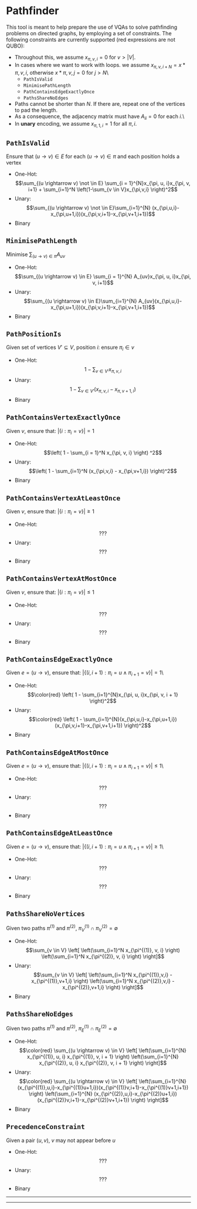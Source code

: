 # Pathfinder

This tool is meant to help prepare the use of VQAs to solve pathfinding problems on directed graphs, by employing a set of constraints. The following constraints are currently supported (red expressions are not QUBO):

- Throughout this, we assume $x_{\pi, v, i} = 0$ for $v > |V|$.
- In cases where we want to work with loops. we assume $x_{\pi,v,i + N} = x*{\pi,v,i}$, otherwise $x*{\pi,v,j} = 0$ for $j > N$\
  - `PathIsValid`
  - `MinimisePathLength`
  - `PathContainsEdgeExactlyOnce`
  - `PathsShareNoEdges`
- Paths cannot be shorter than $N$. If there are, repeat one of the vertices to pad the length.
- As a consequence, the adjacency matrix must have $A_{ii} = 0$ for each $i$.\
- In **unary** encoding, we assume $x_{\pi, 1, i} = 1$ for all $\pi, i$.

## `PathIsValid`

Ensure that $(u \rightarrow v) \in E$ for each $(u \rightarrow v) \in \pi$ and each position holds a vertex

- One-Hot: $$\sum_{(u \rightarrow v) \not \in E} \sum_{i = 1}^{N}x_{\pi, u, i}x_{\pi, v, i+1} + \sum_{i=1}^N \left(1-\sum_{v \in V}x_{\pi,v,i} \right)^2$$
- Unary: $$\sum_{(u \rightarrow v) \not \in E}\sum_{i=1}^{N} (x_{\pi,u,i}-x_{\pi,u+1,i})(x_{\pi,v,i+1}-x_{\pi,v+1,i+1})$$
- Binary

## `MinimisePathLength`

Minimise $\sum_{(u \rightarrow v) \in \pi} A_{uv}$

- One-Hot: $$\sum_{(u \rightarrow v) \in E} \sum_{i = 1}^{N} A_{uv}x_{\pi, u, i}x_{\pi, v, i+1}$$
- Unary: $$\sum_{(u \rightarrow v) \in E}\sum_{i=1}^{N} A_{uv}(x_{\pi,u,i}-x_{\pi,u+1,i})(x_{\pi,v,i+1}-x_{\pi,v+1,i+1})$$
- Binary

## `PathPositionIs`

Given set of vertices $V' \subseteq V$, position $i$: ensure $\pi_i \in v$

- One-Hot: $$1 - \sum_{v \in V'} x_{\pi, v, i}$$
- Unary: $$1 - \sum_{v\in V'}(x_{\pi, v, i} - x_{\pi, v + 1, i})$$
- Binary

## `PathContainsVertexExactlyOnce`

Given $v$, ensure that: $\left| \{i: \pi_i = v \} \right| = 1$

- One-Hot: $$\left( 1 - \sum_{i = 1}^N x_{\pi, v, i} \right) ^2$$
- Unary: $$\left( 1 - \sum_{i=1}^N (x_{\pi,v,i} - x_{\pi,v+1,i}) \right)^2$$
- Binary

## `PathContainsVertexAtLeastOnce`

Given $v$, ensure that: $\left| \{i: \pi_i = v \} \right| \geq 1$

- One-Hot: $$???$$
- Unary: $$???$$
- Binary

## `PathContainsVertexAtMostOnce`

Given $v$, ensure that: $\left| \{i: \pi_i = v \} \right| \leq 1$

- One-Hot: $$???$$
- Unary: $$???$$
- Binary

## `PathContainsEdgeExactlyOnce`

Given $e = (u \rightarrow v)$, ensure that: $|\{(i, i + 1) : \pi_i = u \wedge \pi_{i+1} = v\}| = 1$\

- One-Hot: $$\color{red} \left( 1 - \sum_{i=1}^{N}x_{\pi, u, i}x_{\pi, v, i + 1} \right)^2$$
- Unary: $$\color{red} \left( 1 - \sum_{i=1}^{N}(x_{\pi,u,i}-x_{\pi,u+1,i})(x_{\pi,v,i+1}-x_{\pi,v+1,i+1}) \right)^2$$
- Binary

## `PathContainsEdgeAtMostOnce`

Given $e = (u \rightarrow v)$, ensure that: $|\{(i, i + 1) : \pi_i = u \wedge \pi_{i+1} = v\}| \leq 1$\

- One-Hot: $$???$$
- Unary: $$???$$
- Binary

## `PathContainsEdgeAtLeastOnce`

Given $e = (u \rightarrow v)$, ensure that: $\left| \{(i, i + 1) : \pi_i = u \wedge \pi_{i+1} = v\} \right| \geq 1$\

- One-Hot: $$???$$
- Unary: $$???$$
- Binary

## `PathsShareNoVertices`

Given two paths $\pi^{(1)}$ and $\pi^{(2)}$, $\pi^{(1)}_V \cap \pi^{(2)}_V = \emptyset$

- One-Hot: $$\sum_{v \in V} \left[ \left(\sum_{i=1}^N x_{\pi^{(1)}, v, i} \right) \left(\sum_{i=1}^N x_{\pi^{(2)}, v, i} \right) \right]$$
- Unary: $$\sum_{v \in V} \left[ \left(\sum_{i=1}^N x_{\pi^{(1)},v,i} - x_{\pi^{(1)},v+1,i} \right) \left(\sum_{i=1}^N x_{\pi^{(2)},v,i} - x_{\pi^{(2)},v+1,i} \right) \right]$$
- Binary

## `PathsShareNoEdges`

Given two paths $\pi^{(1)}$ and $\pi^{(2)}$, $\pi^{(1)}_E \cap \pi^{(2)}_E = \emptyset$

- One-Hot: $$\color{red} \sum_{(u \rightarrow v) \in V} \left[ \left(\sum_{i=1}^{N} x_{\pi^{(1)}, u, i} x_{\pi^{(1)}, v, i + 1} \right) \left(\sum_{i=1}^{N} x_{\pi^{(2)}, u, i} x_{\pi^{(2)}, v, i + 1} \right) \right]$$
- Unary: $$\color{red} \sum_{(u \rightarrow v) \in V} \left[ \left(\sum_{i=1}^{N} (x_{\pi^{(1)},u,i}-x_{\pi^{(1)}u+1,i})(x_{\pi^{(1)}v,i+1}-x_{\pi^{(1)}v+1,i+1}) \right) \left(\sum_{i=1}^{N} (x_{\pi^{(2)},u,i}-x_{\pi^{(2)}u+1,i})(x_{\pi^{(2)}v,i+1}-x_{\pi^{(2)}v+1,i+1}) \right) \right]$$
- Binary

## `PrecedenceConstraint`

Given a pair $(u, v)$, $v$ may not appear before $u$

- One-Hot: $$???$$
- Unary: $$???$$
- Binary

---

---
